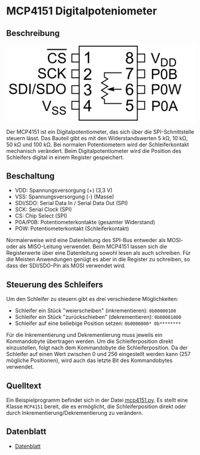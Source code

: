 # MCP4151 Digitalpoteniometer

## Beschreibung

![MCP4151](doc/mcp4151_pinout.png)

Der MCP4151 ist ein Digitalpotentiometer, das sich über die SPI-Schnittstelle 
steuern lässt. Das Bauteil gibt es mit den Widerstandswerten 5 kΩ, 10 kΩ, 50 
kΩ und 100 kΩ. Bei normalen Potentiometern wird der Schleiferkontakt 
mechanisch verändert. Beim Digitalpotentiometer wird die Position des 
Schleifers digital in einem Register gespeichert.

## Beschaltung

- VDD: Spannungsversorgung (+) (3,3 V)
- VSS: Spannungsversorgung (-) (Masse)
- SDI/SDO: Serial Data In / Serial Data Out (SPI)
- SCK: Serial Clock (SPI)
- CS: Chip Select (SPI)
- P0A/P0B: Potentiometerkontakte (gesamter Widerstand)
- POW: Potentiometerkontakt (Schleiferkontakt)

Normalerweise wird eine Datenleitung des SPI-Bus entweder als MOSI- oder als 
MISO-Leitung verwendet. Beim MCP4151 lassen sich die Registerwerte über eine 
Datenleitung sowohl lesen als auch schreiben. Für die Meisten Anwendungen 
genügt es aber in die Register zu schreiben, so dass der SDI/SDO-Pin als MOSI 
verwendet wird.

## Steuerung des Schleifers

Um den Schleifer zu steuern gibt es drei verschiedene Möglichkeiten:
- Schleifer ein Stück "weierscheiben" (inkrementieren): `0b00000100`
- Schleifer ein Stück "zurückschieben" (dekrementieren): `0b00001000`
- Schleifer auf eine beliebige Position setzen: `0b0000000* 0b********`

Für die Inkrementierung und Dekrementierung muss jeweils ein Kommandobyte 
übertragen werden. Um die Schleiferposition direkt einzustellen, folgt nach 
dem Kommandobyte die Schleiferposition. Da der Schleifer auf einen Wert 
zwischen 0 und 256 eingestellt werden kann (257 mögliche Positionen), wird 
auch das letzte Bit des Kommandobytes verwendet.


## Quelltext

Ein Beispielprogramm befindet sich in der Datei [mcp4151.py](mcp4151.py). 
Es stellt eine Klasse `MCP4151` bereit, die es ermöglicht, die 
Schleiferposition direkt oder durch Inkrementierung/Dekrementierung zu 
verändern.

## Datenblatt

- [Datenblatt](doc/mcp4151_datasheet.pdf)
